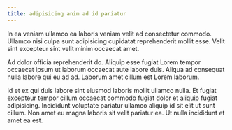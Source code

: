 ```yaml
---
title: adipisicing anim ad id pariatur
---
```


In ea veniam ullamco ea laboris veniam velit ad consectetur commodo. Ullamco nisi culpa sunt adipisicing cupidatat reprehenderit mollit esse. Velit sint excepteur sint velit minim occaecat amet.

Ad dolor officia reprehenderit do. Aliquip esse fugiat Lorem tempor occaecat ipsum ut laborum occaecat aute labore duis. Aliqua ad consequat nulla labore qui eu ad ad. Laborum amet cillum est Lorem laborum.

Id et ex qui duis labore sint eiusmod laboris mollit ullamco nulla. Et fugiat excepteur tempor cillum occaecat commodo fugiat dolor et aliquip fugiat adipisicing. Incididunt voluptate pariatur ullamco aliquip id sit elit ut sunt cillum. Non amet eu magna laboris sit velit pariatur ea. Ut nulla incididunt et amet ea est.